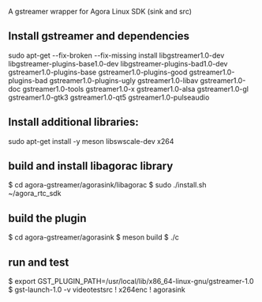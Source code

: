 A gstreamer wrapper for Agora Linux SDK (sink and src)


## Install gstreamer and dependencies

sudo apt-get --fix-broken --fix-missing install  libgstreamer1.0-dev libgstreamer-plugins-base1.0-dev libgstreamer-plugins-bad1.0-dev gstreamer1.0-plugins-base gstreamer1.0-plugins-good gstreamer1.0-plugins-bad gstreamer1.0-plugins-ugly gstreamer1.0-libav gstreamer1.0-doc gstreamer1.0-tools gstreamer1.0-x gstreamer1.0-alsa gstreamer1.0-gl gstreamer1.0-gtk3 gstreamer1.0-qt5 gstreamer1.0-pulseaudio 

## Install additional libraries:

sudo apt-get install -y meson libswscale-dev x264

## build and install libagorac library

$ cd agora-gstreamer/agorasink/libagorac
$ sudo ./install.sh ~/agora_rtc_sdk

## build the plugin

$ cd agora-gstreamer/agorasink
$ meson build
$ ./c

## run and test

$ export GST_PLUGIN_PATH=/usr/local/lib/x86_64-linux-gnu/gstreamer-1.0
$ gst-launch-1.0 -v videotestsrc ! x264enc ! agorasink

